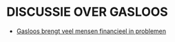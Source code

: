 # DISCUSSIE OVER GASLOOS

* [Gasloos brengt veel mensen financieel in problemen](https://energiekaart.net/gasloos-brengt-veel-mensen-financieel-problemen/)
